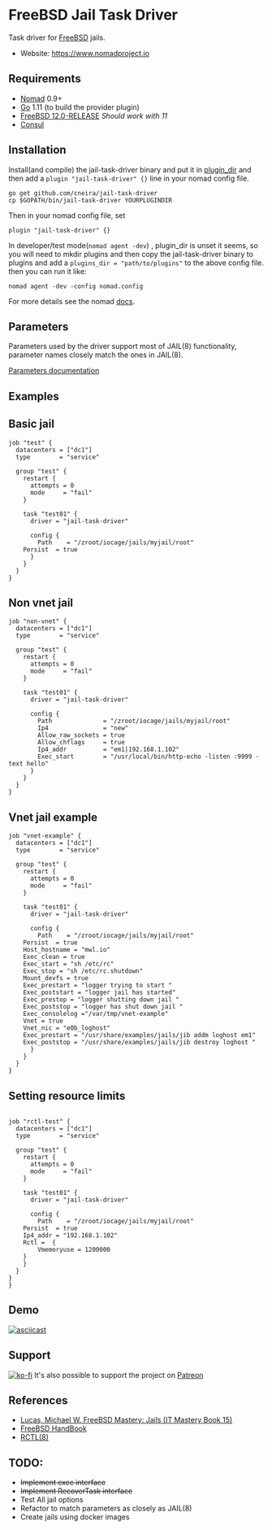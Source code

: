 FreeBSD Jail Task Driver
===========================

Task driver for [FreeBSD](https://www.freebsd.org/) jails. 


- Website: https://www.nomadproject.io

Requirements
------------

- [Nomad](https://www.nomadproject.io/downloads.html) 0.9+
- [Go](https://golang.org/doc/install) 1.11 (to build the provider plugin)
- [FreeBSD 12.0-RELEASE](https://www.freebsd.org/where.html) *Should work with 11*
- [Consul](https://releases.hashicorp.com/consul/1.5.2/consul_1.5.2_freebsd_amd64.zip)

Installation
------------

Install(and compile) the jail-task-driver binary and put it in [plugin_dir](https://www.nomadproject.io/docs/configuration/index.html#plugin_dir) and then add a `plugin "jail-task-driver" {}` line in your nomad config file.


```shell
go get github.com/cneira/jail-task-driver
cp $GOPATH/bin/jail-task-driver YOURPLUGINDIR
```

Then in your nomad config file, set
```hcl
plugin "jail-task-driver" {}
```

In developer/test mode(`nomad agent -dev`) , plugin_dir is unset it seems, so you will need to mkdir plugins and then copy the jail-task-driver binary to plugins and add a `plugins_dir = "path/to/plugins"` to the above config file.
then you can run it like:

`nomad agent -dev -config nomad.config`

For more details see the nomad [docs](https://www.nomadproject.io/docs/configuration/plugin.html).

Parameters
-----------
Parameters used by the driver support most of JAIL(8) functionality, parameter names 
closely match the ones in JAIL(8).  
   

[Parameters documentation ](https://github.com/cneira/jail-task-driver/blob/master/Parameters.md)  

Examples 
---------

Basic jail 
---------

```hcl
job "test" {
  datacenters = ["dc1"]
  type        = "service"

  group "test" {
    restart {
      attempts = 0
      mode     = "fail"
    }

    task "test01" {
      driver = "jail-task-driver"

      config {
        Path    = "/zroot/iocage/jails/myjail/root"
	Persist  = true
      }
    }
  }
}
```
Non vnet jail
-------------
```hcl 
job "non-vnet" {
  datacenters = ["dc1"]
  type        = "service"

  group "test" {
    restart {
      attempts = 0
      mode     = "fail"
    }

    task "test01" {
      driver = "jail-task-driver"

      config {
        Path              = "/zroot/iocage/jails/myjail/root"
        Ip4               = "new"
        Allow_raw_sockets = true
        Allow_chflags     = true
        Ip4_addr          = "em1|192.168.1.102"
        Exec_start        = "/usr/local/bin/http-echo -listen :9999 -text hello"
      }
    }
  }
}
```

Vnet jail example 
-----------------

```hcl
job "vnet-example" {
  datacenters = ["dc1"]
  type        = "service"

  group "test" {
    restart {
      attempts = 0
      mode     = "fail"
    }

    task "test01" {
      driver = "jail-task-driver"

      config {
        Path    = "/zroot/iocage/jails/myjail/root"
	Persist  = true
 	Host_hostname = "mwl.io"
	Exec_clean = true	
	Exec_start = "sh /etc/rc"
	Exec_stop = "sh /etc/rc.shutdown"
	Mount_devfs = true
	Exec_prestart = "logger trying to start "	
	Exec_poststart = "logger jail has started"	
	Exec_prestop = "logger shutting down jail "	
	Exec_poststop = "logger has shut down jail "	
	Exec_consolelog ="/var/tmp/vnet-example"
	Vnet = true
	Vnet_nic = "e0b_loghost"
	Exec_prestart = "/usr/share/examples/jails/jib addm loghost em1"
	Exec_poststop = "/usr/share/examples/jails/jib destroy loghost "
      }
    }
  }
}
```
Setting resource limits
----------------------
```hcl

job "rctl-test" {
  datacenters = ["dc1"]
  type        = "service"

  group "test" {
    restart {
      attempts = 0
      mode     = "fail"
    }

    task "test01" {
      driver = "jail-task-driver"

      config {
        Path    = "/zroot/iocage/jails/myjail/root"
	Persist  = true
	Ip4_addr = "192.168.1.102"
	Rctl =  {
		Vmemoryuse = 1200000
	}
    }
  }
}
}
```
##  Demo
[![asciicast](https://asciinema.org/a/256519.svg)](https://asciinema.org/a/256519)

## Support

[![ko-fi](https://www.ko-fi.com/img/githubbutton_sm.svg)](https://ko-fi.com/J3J4YM9U)
It's also possible to support the project on [Patreon](https://www.patreon.com/neirac)  

## References

- [Lucas, Michael W. FreeBSD Mastery: Jails (IT Mastery Book 15)](https://mwl.io/nonfiction/os#fmjail)
- [FreeBSD HandBook](https://www.freebsd.org/doc/en_US.ISO8859-1/books/handbook/)
- [RCTL(8)](https://www.freebsd.org/cgi/man.cgi?query=rctl&sektion=8)


 TODO:
-------

* ~~Implement exec interface~~
* ~~Implement RecoverTask interface~~
* Test All jail options
* Refactor to match parameters as closely as JAIL(8)
* Create jails using docker images

